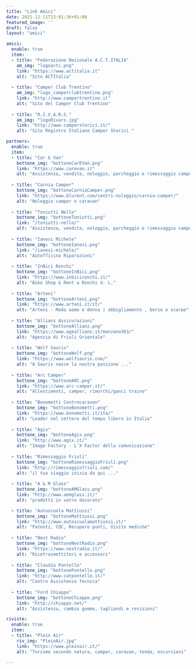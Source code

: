 ```yaml
---
title: "Link Amici"
date: 2021-12-11T23:01:36+01:00
featured_image: ''
draft: false
layout: "amici"

amici:
  enable: true
  item:
  - title: "Federazione Nazionale A.C.T.ITALIA"
    am_img: "logoacti.png"
    link: "https://www.actitalia.it"
    alt: "Sito ACTItalia"
  
  - title: "Camper Club Trentino"
    am_img: "logo_camperclubtrentino.png"
    link: "http://www.campertrentino.it"
    alt: "Sito del Camper Club Trentino"
  
  - title: "R.I.V.A.R.S."
    am_img: "logoRivars.jpg"
    link: "http://www.camperstorici.it/"
    alt: "Sito Registro Italiano Camper Storici "

partners:
  enable: true
  item:
  - title: "Car & Van"
    bottone_img: "bottoneCarEVan.png"
    link: "https://www.carevan.it"
    alt: "Assistenza, vendita, noleggio, parcheggio e rimessaggio camper e caravan"
  
  - title: "Carnia Camper"
    bottone_img: "bottoneCarniaCamper.png"
    link: "https://www.blurent.com/centri-noleggio/carnia-camper/"
    alt: "Noleggio camper e caravan"
  
  - title: "Toniutti Nello"
    bottone_img: "bottoneToniutti.png"
    link: "/toniutti-nello/"
    alt: "Assistenza, vendita, noleggio, parcheggio e rimessaggio camper e caravan"
  
  - title: "Ianesi Michele"
    bottone_img: "bottoneIanesi.png"
    link: "/ianesi-michele/"
    alt: "Autofficina Riparazioni"
  
  - title: "InBici Ronchi"
    bottone_img: "bottoneInBici.png"
    link: "https://www.inbicironchi.it/"
    alt: "Bike Shop & Rent a Ronchi d. L."
  
  - title: "Arteni"
    bottone_img: "bottoneArteni.png"
    link: "https://www.arteni.it/it/"
    alt: "Arteni - Moda uomo e donna | abbigliamento , borse e scarpe"
  
  - title: "Allianz Assicurazioni"
    bottone_img: "bottoneAllianz.png"
    link: "https://www.ageallianz.it/manzano363/"
    alt: "Agenzia di Friuli Orientale"
  
  - title: "Wolf Sauris"
    bottone_img: "bottoneWolf.png"
    link: "https://www.wolfsauris.com/"
    alt: "A Sauris nasce la nostra passione ..."
  
  - title: "Arc Camper"
    bottone_img: "bottoneARC.png"
    link: "https://www.arc-camper.it/"
    alt: "Allestimenti, camper, rimorchi/ganci traino"
  
  - title: "Bonometti Centrocaravan"
    bottone_img: "bottoneBonometti.png"
    link: "https://www.bonometti.it/ita/"
    alt: "Leader nel settore del tempo libero in Italia"
  
  - title: "Agix"
    bottone_img: "bottoneAgix.png"
    link: "http://www.agix.it/"
    alt: "Image Factory - L'X Factor della comunicazione"
  
  - title: "Rimessaggio Friuli"
    bottone_img: "bottoneRimessaggioFriuli.png"
    link: "http://rimessaggiofriuli.com/"
    alt: "il tuo viaggio inizia da qui ..."
  
  - title: "A & M Glass"
    bottone_img: "bottoneAMGlass.png"
    link: "http://www.aemglass.it/"
    alt: "prodotti in vetro decorato"

  - title: "Autoscuola Mattiussi"
    bottone_img: "bottoneMattiussi.png"
    link: "http://www.autoscuolamattiussi.it/"
    alt: "Patenti, CQC, Recupero punti, Visite mediche"
  
  - title: "Next Radio"
    bottone_img: "bottoneNextRadio.png"
    link: "https://www.nextradio.it/"
    alt: "Ricetrasmettitori e accessori"
  
  - title: "Claudio Pontello"
    bottone_img: "bottonePontello.png"
    link: "http://www.catpontello.it/"
    alt: "Cantro Assistenza Tecnica"
  
  - title: "Ford Chiappo"
    bottone_img: "bottoneChiappo.png"
    link: "http://chiappo.net/"
    alt: "Assistenza, cambio gomme, tagliandi e revisioni"

riviste:
  enable: true
  item:
  - title: "Plein Air"
    riv_img: "PleinAir.jpg"
    link: "https://www.pleinair.it/"
    alt: "Turismo secondo natura, camper, caravan, tenda, escursioni"
 
---
```



